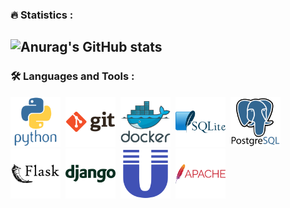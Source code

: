 ### :fire: Statistics :
![Anurag's GitHub stats](https://github-readme-stats.vercel.app/api?username=bagugus&show_icons=true&theme=great-gatsby&rank_icon=github)
---

### :hammer_and_wrench: Languages and Tools :
<div>
  <img src="https://github.com/devicons/devicon/blob/master/icons/python/python-original-wordmark.svg" title="Python" alt="Python" width="80" height="80"/>&nbsp;
  <img src="https://github.com/devicons/devicon/blob/master/icons/git/git-original-wordmark.svg" title="Git" alt="Git" width="80" height="80"/>&nbsp;
  <img src="https://github.com/devicons/devicon/blob/master/icons/docker/docker-original-wordmark.svg" title="Docker" alt="Docker" width="80" height="80"/>&nbsp;
  <img src="https://github.com/devicons/devicon/blob/master/icons/sqlite/sqlite-original-wordmark.svg" title="Sqlite" alt="Sqlite" width="80" height="80"/>&nbsp;
  <img src="https://github.com/devicons/devicon/blob/master/icons/postgresql/postgresql-original-wordmark.svg" title="PostgreSQL" alt="Spring" width="80" height="80"/>&nbsp;
  <img src="https://github.com/devicons/devicon/blob/master/icons/flask/flask-original-wordmark.svg" title="Flask" alt="Flask" width="80" height="80"/>&nbsp;
  <img src="https://github.com/devicons/devicon/blob/master/icons/django/django-plain-wordmark.svg" title="Django" alt="Django" width="80" height="80"/>&nbsp;
  <img src="https://github.com/devicons/devicon/blob/master/icons/unix/unix-original.svg" title="Unix" alt="Unix" width="80" height="80"/>&nbsp;
  <img src="https://github.com/devicons/devicon/blob/master/icons/apache/apache-original-wordmark.svg" title="Apache" alt="Apache" width="80" height="80"/>&nbsp;
</div>

